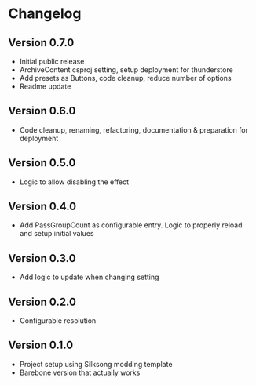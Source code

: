 # Changelog
## Version 0.7.0
- Initial public release
- ArchiveContent csproj setting, setup deployment for thunderstore
- Add presets as Buttons, code cleanup, reduce number of options
- Readme update

## Version 0.6.0
- Code cleanup, renaming, refactoring, documentation & preparation for deployment

## Version 0.5.0
- Logic to allow disabling the effect

## Version 0.4.0
- Add PassGroupCount as configurable entry. Logic to properly reload and setup initial values

## Version 0.3.0
- Add logic to update when changing setting

## Version 0.2.0
- Configurable resolution

## Version 0.1.0
- Project setup using Silksong modding template
- Barebone version that actually works

